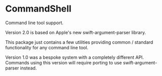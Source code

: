 # CommandShell

Command line tool support.

Version 2.0 is based on Apple's new swift-argument-parser library.

This package just contains a few utilities providing common / standard functionality for any command line tool.

Version 1.0 was a bespoke system with a completely different API. Commands using this version will require porting to use swift-argument-parser instead.


